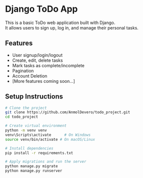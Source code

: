 # Django ToDo App

This is a basic ToDo web application built with Django.  
It allows users to sign up, log in, and manage their personal tasks.

## Features
- User signup/login/logout
- Create, edit, delete tasks
- Mark tasks as complete/incomplete
- Pagination
- Account Deletion
- [More features coming soon...]

## Setup Instructions

```bash
# Clone the project
git clone https://github.com/AnmolDevero/todo_project.git
cd todo_project

# Create virtual environment
python -m venv venv
venv\Scripts\activate      # On Windows
source venv/bin/activate # On macOS/Linux

# Install dependencies
pip install -r requirements.txt

# Apply migrations and run the server
python manage.py migrate
python manage.py runserver
```
